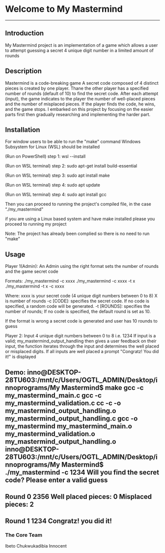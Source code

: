 # Welcome to My Mastermind
***

## Introduction
My Mastermind project is an implementation of a game which allows a user to attempt guessing a secret 4 unique digit number in a limited amount of rounds  

## Description
Mastermind is a code-breaking game 
A secret code composed of 4 distinct pieces is created by one player.
Thane the other player has a specified number of rounds (default of 10) to find the secret code.
After each attempt (input), the game indicates to the player the number of well-placed pieces and the number of misplaced pieces.
If the player finds the code, he wins, and the game stops.
I embarked on this project by focusing on the easier parts first then gradually researching and implementing the harder part. 

## Installation
For window users to be able to run the "make" command Windows Subsystem for Linux (WSL) should be installed 

(Run on PowerShell) step 1:  wsl --install

(Run on WSL terminal) step 2: sudo apt-get install build-essential

(Run on WSL terminal) step 3: sudo apt install make

(Run on WSL terminal) step 4: sudo apt update

(Run on WSL terminal) step 4: sudo apt install gcc

Then you can proceed to running the project's compiled file, in the case “./my_mastermind"

if you are using a Linux based system and have make installed please you proceed to running my project

Note: The project has already been complied so there is no need to run "make"

## Usage

Player 1(Admin):
An Admin using the right format sets the number of rounds and the game secret code

Formats:
./my_mastermind -c xxxx
./my_mastermind -c xxxx -t x
./my_mastermind -t x -c xxxx

Where: 
xxxx is your secret code (4 unique digit numbers between 0 to 8) 
X is number of rounds 
-c [CODE]: specifies the secret code. If no code is specified, a random code will be generated.
-t [ROUNDS]: specifies the number of rounds; If no code is specified, the default round is set as 10.

If the format is wrong a secret code is generated and user has 10 rounds to guess

Player 2:
Input 4 unique digit numbers between 0 to 8
i.e. 1234
If input is a valid; my_mastermind_output_handling then gives a user feedback on their input, the function iterates through the input and determines the well placed or misplaced digits. If all inputs are well placed a prompt "Congratz! You did it!" is displayed

Demo:
inno@DESKTOP-28TU603:/mnt/c/Users/OGTL_ADMIN/Desktop/innoprograms/My Mastermind$ make
gcc -c my_mastermind_main.c
gcc -c my_mastermind_validation.c
cc    -c -o my_mastermind_output_handling.o my_mastermind_output_handling.c
gcc -o my_mastermind my_mastermind_main.o my_mastermind_validation.o my_mastermind_output_handling.o
inno@DESKTOP-28TU603:/mnt/c/Users/OGTL_ADMIN/Desktop/innoprograms/My Mastermind$ ./my_mastermind -c 1234
Will you find the secret code?
Please enter a valid guess    
---
Round 0
2356
Well placed pieces: 0
Misplaced pieces: 2
---
Round 1
1234
Congratz! you did it!
---

### The Core Team
Ibeto Chukwukadibia Innocent
